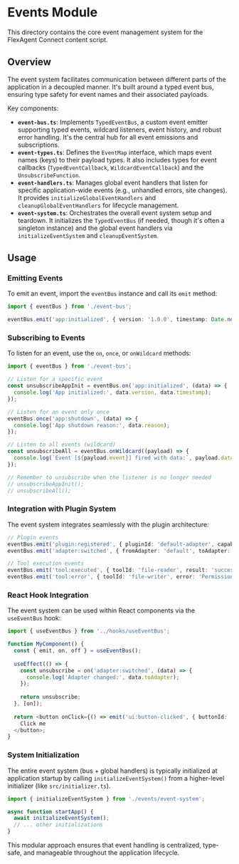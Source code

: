 # Events Module

This directory contains the core event management system for the FlexAgent Connect content script.

## Overview

The event system facilitates communication between different parts of the application in a decoupled manner. It's built around a typed event bus, ensuring type safety for event names and their associated payloads.

Key components:

- **`event-bus.ts`**: Implements `TypedEventBus`, a custom event emitter supporting typed events, wildcard listeners, event history, and robust error handling. It's the central hub for all event emissions and subscriptions.
- **`event-types.ts`**: Defines the `EventMap` interface, which maps event names (keys) to their payload types. It also includes types for event callbacks (`TypedEventCallback`, `WildcardEventCallback`) and the `UnsubscribeFunction`.
- **`event-handlers.ts`**: Manages global event handlers that listen for specific application-wide events (e.g., unhandled errors, site changes). It provides `initializeGlobalEventHandlers` and `cleanupGlobalEventHandlers` for lifecycle management.
- **`event-system.ts`**: Orchestrates the overall event system setup and teardown. It initializes the `TypedEventBus` (if needed, though it's often a singleton instance) and the global event handlers via `initializeEventSystem` and `cleanupEventSystem`.

## Usage

### Emitting Events

To emit an event, import the `eventBus` instance and call its `emit` method:

```typescript
import { eventBus } from './event-bus';

eventBus.emit('app:initialized', { version: '1.0.0', timestamp: Date.now() });
```

### Subscribing to Events

To listen for an event, use the `on`, `once`, or `onWildcard` methods:

```typescript
import { eventBus } from './event-bus';

// Listen for a specific event
const unsubscribeAppInit = eventBus.on('app:initialized', (data) => {
  console.log('App initialized:', data.version, data.timestamp);
});

// Listen for an event only once
eventBus.once('app:shutdown', (data) => {
  console.log('App shutdown reason:', data.reason);
});

// Listen to all events (wildcard)
const unsubscribeAll = eventBus.onWildcard((payload) => {
  console.log(`Event [${payload.event}] fired with data:`, payload.data);
});

// Remember to unsubscribe when the listener is no longer needed
// unsubscribeAppInit();
// unsubscribeAll();
```

### Integration with Plugin System

The event system integrates seamlessly with the plugin architecture:

```typescript
// Plugin events
eventBus.emit('plugin:registered', { pluginId: 'default-adapter', capabilities: ['insertText'] });
eventBus.emit('adapter:switched', { fromAdapter: 'default', toAdapter: 'gemini' });

// Tool execution events
eventBus.emit('tool:executed', { toolId: 'file-reader', result: 'success' });
eventBus.emit('tool:error', { toolId: 'file-writer', error: 'Permission denied' });
```

### React Hook Integration

The event system can be used within React components via the `useEventBus` hook:

```typescript
import { useEventBus } from '../hooks/useEventBus';

function MyComponent() {
  const { emit, on, off } = useEventBus();
  
  useEffect(() => {
    const unsubscribe = on('adapter:switched', (data) => {
      console.log('Adapter changed:', data.toAdapter);
    });
    
    return unsubscribe;
  }, [on]);
  
  return <button onClick={() => emit('ui:button-clicked', { buttonId: 'test' })}>
    Click me
  </button>;
}
```

### System Initialization

The entire event system (bus + global handlers) is typically initialized at application startup by calling `initializeEventSystem()` from a higher-level initializer (like `src/initializer.ts`).

```typescript
import { initializeEventSystem } from './events/event-system';

async function startApp() {
  await initializeEventSystem();
  // ... other initializations
}
```

This modular approach ensures that event handling is centralized, type-safe, and manageable throughout the application lifecycle.
